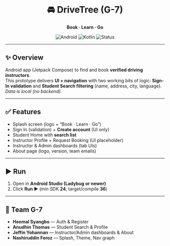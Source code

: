 <div align="center">

# 🚘 DriveTree (G-7)
**Book · Learn · Go**

![Android](https://img.shields.io/badge/Android-SDK_24%2B-3DDC84?logo=android&logoColor=white)
![Kotlin](https://img.shields.io/badge/Kotlin-Compose-7F52FF?logo=kotlin&logoColor=white)
![Status](https://img.shields.io/badge/Prototype-UI-blue)

</div>

---

## ✨ Overview
Android app (Jetpack Compose) to find and book **verified driving instructors**.  
This prototype delivers **UI + navigation** with two working bits of logic: **Sign-In validation** and **Student Search filtering** (name, address, city, language).  
_Data is local (no backend)._

---

## ✅ Features
- Splash screen (logo + “Book · Learn · Go”)
- Sign In (validation) + **Create account** (UI only)
- Student Home with **search list**
- Instructor Profile + Request Booking (UI placeholder)
- Instructor & Admin dashboards (tab UIs)
- About page (logo, version, team emails)

---

## ▶️ Run
1. Open in **Android Studio (Ladybug or newer)**  
2. Click **Run ▶️** (min SDK **24**, target/compile **36**)

---

## 👥 Team G-7
- **Heemal Syangbo** — Auth & Register  
- **Anudhin Thomas** — Student Search & Profile  
- **Jeffin Yohannan** — Instructor/Admin dashboards & About  
- **Nashiruddin Feroz** — Splash, Theme, Nav graph
